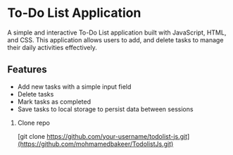 # To-Do List Application

A simple and interactive To-Do List application built with JavaScript, HTML, and CSS. This application allows users to add, and delete tasks to manage their daily activities effectively.



## Features

- Add new tasks with a simple input field
- Delete tasks
- Mark tasks as completed
- Save tasks to local storage to persist data between sessions

1. Clone repo
  
   [git clone https://github.com/your-username/todolist-js.git](https://github.com/mohmamedbakeer/TodolistJs.git)

